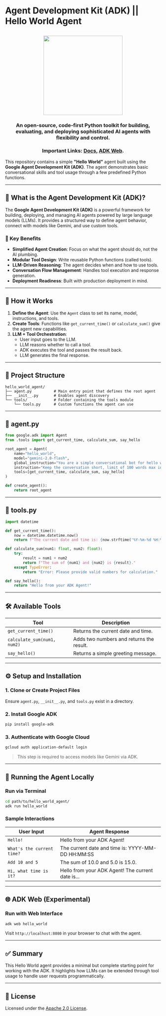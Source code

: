# Agent Development Kit (ADK) || Hello World Agent




<html>
    <h2 align="center">
      <img src="https://raw.githubusercontent.com/google/adk-python/main/assets/agent-development-kit.png" width="256"/>
    </h2>
    <h3 align="center">
      An open-source, code-first Python toolkit for building, evaluating, and deploying sophisticated AI agents with flexibility and control.
    </h3>
    <h3 align="center">
      Important Links:
      <a href="https://google.github.io/adk-docs/">Docs</a>, 
      <a href="https://github.com/google/adk-web">ADK Web</a>.
    </h3>
</html>


This repository contains a simple **"Hello World"** agent built using the **Google Agent Development Kit (ADK)**. The agent demonstrates basic conversational skills and tool usage through a few predefined Python functions.

---

## 🧠 What is the Agent Development Kit (ADK)?

The **Google Agent Development Kit (ADK)** is a powerful framework for building, deploying, and managing AI agents powered by large language models (LLMs). It provides a structured way to define agent behavior, connect with models like Gemini, and use custom tools.

### 🚀 Key Benefits

- **Simplified Agent Creation**: Focus on what the agent should do, not the AI plumbing.
- **Modular Tool Design**: Write reusable Python functions (called tools).
- **LLM-Driven Reasoning**: The agent decides when and how to use tools.
- **Conversation Flow Management**: Handles tool execution and response generation.
- **Deployment Readiness**: Built with production deployment in mind.

---

## 🧩 How it Works

1. **Define the Agent**: Use the `Agent` class to set its name, model, instructions, and tools.
2. **Create Tools**: Functions like `get_current_time()` or `calculate_sum()` give the agent new capabilities.
3. **LLM + Tool Orchestration**:
   - User input goes to the LLM.
   - LLM reasons whether to call a tool.
   - ADK executes the tool and passes the result back.
   - LLM generates the final response.

---

## 📁 Project Structure

```
hello_world_agent/
├── agent.py          # Main entry point that defines the root agent
├── __init__.py       # Enables agent discovery
└── tools/            # Folder containing the tools module
    └── tools.py      # Custom functions the agent can use

```

---

## 📜 agent.py

```python
from google.adk import Agent
from .tools import get_current_time, calculate_sum, say_hello

root_agent = Agent(
    name="hello_world",
    model="gemini-2.0-flash",
    global_instruction="You are a simple conversational bot for hello world agent.",
    instruction="Keep the conversation short, limit of 100 words max in response.",
    tools=[get_current_time, calculate_sum, say_hello]
)

def create_agent():
    return root_agent
```

---

## 🔧 tools.py

```python
import datetime

def get_current_time():
    now = datetime.datetime.now()
    return f"The current date and time is: {now.strftime('%Y-%m-%d %H:%M:%S')}"

def calculate_sum(num1: float, num2: float):
    try:
        result = num1 + num2
        return f"The sum of {num1} and {num2} is {result}."
    except TypeError:
        return "Error: Please provide valid numbers for calculation."

def say_hello():
    return "Hello from your ADK Agent!"
```

---

## 🛠️ Available Tools

| Tool              | Description                                  |
|-------------------|----------------------------------------------|
| `get_current_time()` | Returns the current date and time.         |
| `calculate_sum(num1, num2)` | Adds two numbers and returns the result. |
| `say_hello()`      | Returns a simple greeting message.          |

---

## ⚙️ Setup and Installation

### 1. Clone or Create Project Files

Ensure `agent.py`, `__init__.py`, and `tools.py` exist in a directory.

### 2. Install Google ADK

```bash
pip install google-adk
```

### 3. Authenticate with Google Cloud

```bash
gcloud auth application-default login
```

> This step is required to access models like Gemini via ADK.

---

## 🧪 Running the Agent Locally

### Run via Terminal

```bash
cd path/to/hello_world_agent/
adk run hello_world
```

### Sample Interactions

| User Input                        | Agent Response                                       |
|----------------------------------|------------------------------------------------------|
| `Hello!`                         | Hello from your ADK Agent!                          |
| `What's the current time?`       | The current date and time is: YYYY-MM-DD HH:MM:SS   |
| `Add 10 and 5`                   | The sum of 10.0 and 5.0 is 15.0.                    |
| `Hi, what time is it?`           | Hello from your ADK Agent! The current date is...   |

---

## 🌐 ADK Web (Experimental)

### Run with Web Interface

```bash
adk web hello_world
```

Visit `http://localhost:8080` in your browser to chat with the agent.

---

## ✅ Summary

This Hello World agent provides a minimal but complete starting point for working with the ADK. It highlights how LLMs can be extended through tool usage to handle user requests programmatically.

---

## 📄 License

Licensed under the [Apache 2.0 License](https://www.apache.org/licenses/LICENSE-2.0).
